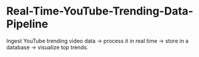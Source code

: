 # Real-Time-YouTube-Trending-Data-Pipeline
Ingest YouTube trending video data → process it in real time → store in a database → visualize top trends.
